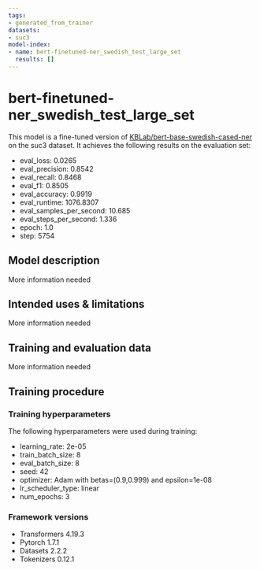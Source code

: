 ```yaml
---
tags:
- generated_from_trainer
datasets:
- suc3
model-index:
- name: bert-finetuned-ner_swedish_test_large_set
  results: []
---
```


<!-- This model card has been generated automatically according to the information the Trainer had access to. You
should probably proofread and complete it, then remove this comment. -->

# bert-finetuned-ner_swedish_test_large_set

This model is a fine-tuned version of [KBLab/bert-base-swedish-cased-ner](https://huggingface.co/KBLab/bert-base-swedish-cased-ner) on the suc3 dataset.
It achieves the following results on the evaluation set:
- eval_loss: 0.0265
- eval_precision: 0.8542
- eval_recall: 0.8468
- eval_f1: 0.8505
- eval_accuracy: 0.9919
- eval_runtime: 1076.8307
- eval_samples_per_second: 10.685
- eval_steps_per_second: 1.336
- epoch: 1.0
- step: 5754

## Model description

More information needed

## Intended uses & limitations

More information needed

## Training and evaluation data

More information needed

## Training procedure

### Training hyperparameters

The following hyperparameters were used during training:
- learning_rate: 2e-05
- train_batch_size: 8
- eval_batch_size: 8
- seed: 42
- optimizer: Adam with betas=(0.9,0.999) and epsilon=1e-08
- lr_scheduler_type: linear
- num_epochs: 3

### Framework versions

- Transformers 4.19.3
- Pytorch 1.7.1
- Datasets 2.2.2
- Tokenizers 0.12.1
